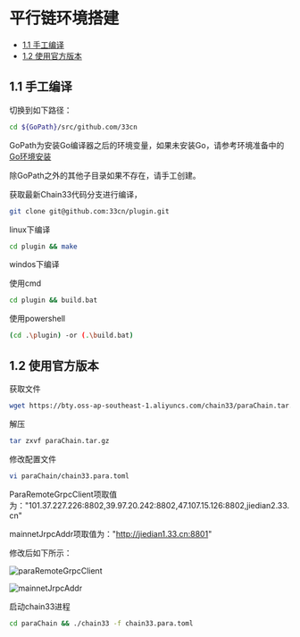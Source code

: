 # 平行链环境搭建

<!-- TOC -->

- [1.1 手工编译](#11-手工编译)
- [1.2 使用官方版本](#12-使用官方版本)

<!-- /TOC -->

## 1.1 手工编译
切换到如下路径：

```bash
cd ${GoPath}/src/github.com/33cn
```

GoPath为安装Go编译器之后的环境变量，如果未安装Go，请参考环境准备中的[Go环境安装](https://chain.33.cn/document/81#1.1%20Go%20%E7%8E%AF%E5%A2%83%E5%AE%89%E8%A3%85)

除GoPath之外的其他子目录如果不存在，请手工创建。

获取最新Chain33代码分支进行编译，
```bash
git clone git@github.com:33cn/plugin.git
```


linux下编译
```bash
cd plugin && make
```
windos下编译

使用cmd
```bash
cd plugin && build.bat
```

使用powershell
```bash
(cd .\plugin) -or (.\build.bat)
```


## 1.2 使用官方版本

获取文件
```bash 
wget https://bty.oss-ap-southeast-1.aliyuncs.com/chain33/paraChain.tar.gz
```

解压
```bash
tar zxvf paraChain.tar.gz
```

修改配置文件

```bash
vi paraChain/chain33.para.toml
```


ParaRemoteGrpcClient项取值为："101.37.227.226:8802,39.97.20.242:8802,47.107.15.126:8802,jiedian2.33.cn"

mainnetJrpcAddr项取值为："http://jiedian1.33.cn:8801"


修改后如下所示：

![paraRemoteGrpcClient](https://github.com/lynAzrael/L/blob/master/share/img/paraRemoteGrpcClient.png)

![mainnetJrpcAddr](https://github.com/lynAzrael/L/blob/master/share/img/mainnetJrpcAddr.png)

启动chain33进程

```bash
cd paraChain && ./chain33 -f chain33.para.toml
```
